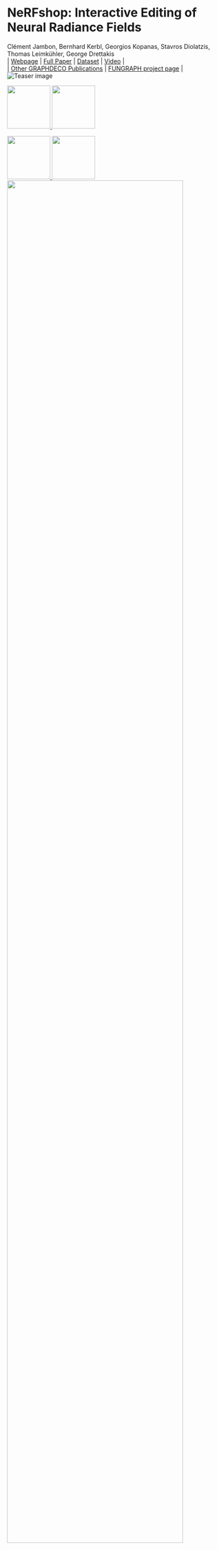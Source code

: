 # NeRFshop: Interactive Editing of Neural Radiance Fields
Clément Jambon, Bernhard Kerbl, Georgios Kopanas, Stavros Diolatzis, Thomas Leimkühler, George Drettakis <br>
| [Webpage](https://repo-sam.inria.fr/fungraph/nerfshop/) | [Full Paper](http://www-sop.inria.fr/reves/Basilic/2023/JKKDLD23/nerfshop.pdf) | [Dataset](https://repo-sam.inria.fr/fungraph/nerfshop/dataset.zip) | [Video](https://youtu.be/HC56Zwui1bY) | <br>
| [Other GRAPHDECO Publications](http://www-sop.inria.fr/reves/publis/gdindex.php) | [FUNGRAPH project page](https://fungraph.inria.fr) | <br>
![Teaser image](docs/assets_tutorial/teaser.gif)

<a href="https://www.inria.fr/"><img height="100" src="docs/assets_inst/logo_inria.png"> </a>
<a href="https://www.polytechnique.edu/"><img height="100" src="docs/assets_inst/logo_x.png"> </a>

<a href="https://univ-cotedazur.eu/"><img height="100" src="docs/assets_inst/logo_uca.png"> </a>
<a href="https://www.mpi-inf.mpg.de"><img height="100" src="docs/assets_inst/logo_mpi.png"> </a>
<a href="https://team.inria.fr/graphdeco/"> <img style="width:90%; padding-right: 15px;" src="docs/assets_inst/logo_graphdeco.png"></a>

Abstract: *Neural Radiance Fields (NeRFs) have revolutionized novel view synthesis for captured scenes, with recent methods allowing interactive free-viewpoint navigation and fast training for scene reconstruction. However, the implicit representations used by these methods — often including neural networks and complex encodings — make them difficult to edit. Some initial methods have been proposed, but they suffer from limited editing capabilities and/or from a lack of interactivity, and are thus unsuitable for interactive editing of captured scenes. We tackle both limitations and introduce NeRFshop, a novel end-to-end method that allows users to interactively select and deform objects through cage-based transformations. NeRFshop provides fine scribble-based user control for the selection of regions or objects to edit, semi-automatic cage creation, and interactive volumetric manipulation of scene content thanks to our GPU-friendly two-level interpolation scheme. Further, we introduce a preliminary approach that reduces potential resulting artifacts of these transformations with a volumetric membrane interpolation technique inspired by Poisson image editing and provide a process that "distills" the edits into a standalone NeRF representation.*

## Funding

This research was funded by the ERC Advanced grant FUNGRAPH No 788065 http://fungraph.inria.fr. The authors are grateful to the OPAL infrastructure from Université Côte d’Azur for providing resources and support. The authors would also like to thank Adobe for their generous research and software donations.

<section class="section" id="BibTeX">
  <div class="container is-max-desktop content">
    <h2 class="title">BibTeX</h2>
    <pre><code>@Article{NeRFshop23,
  author       = {Jambon, Cl\'ement and Kerbl, Bernhard and Kopanas, Georgios and Diolatzis, Stavros and Leimk{\"u}hler, Thomas and Drettakis, George},
  title        = {NeRFshop: Interactive Editing of Neural Radiance Fields},
  journal      = {Proceedings of the ACM on Computer Graphics and Interactive Techniques},
  number       = {1},
  volume       = {6},
  month        = {May},
  year         = {2023},
  url          = {https://repo-sam.inria.fr/fungraph/nerfshop/}
}</code></pre>
  </div>
</section>

## Installation

### Building Requirements

- An __NVIDIA GPU__; tensor cores increase performance when available. All shown results come from an RTX 3090.
- A __C++14__ capable compiler. The following choices are recommended and have been tested:
  - __Windows:__ Visual Studio 2019 or 2022
  - __Linux:__ GCC/G++ 8 or higher
- A recent version of __[CUDA](https://developer.nvidia.com/cuda-toolkit)__. The following choices are recommended and have been tested:
  - __Windows:__ CUDA 11.5 or higher
  - __Linux:__ CUDA 10.2 or higher
- __[CMake](https://cmake.org/) v3.21 or higher__.
- __(optional) [Python](https://www.python.org/) 3.7 or higher__ for interactive bindings. Also, run `pip install -r requirements.txt`.
- __(optional) [Vulkan SDK](https://vulkan.lunarg.com/)__ for DLSS support.

If you are using Debian based Linux distribution, install the following packages
```sh
sudo apt-get install build-essential git python3-dev python3-pip libopenexr-dev libxi-dev \
                     libglfw3-dev libglew-dev libomp-dev libxinerama-dev libxcursor-dev \
                     xorg-dev libeigen3-dev
```

### Binaries for Windows

For windows, if you have a graphics card in the RTX 2000 or RTX 3000 & 4000 series, you can download the following binaries and execute the `.exe` file corresponding to your device: 
* [RTX 2000 or RTX 3000 & 4000 series](https://repo-sam.inria.fr/fungraph/nerfshop/binaries-rtx-2000-3000-4000.zip)

### Building

First clone the repo, e.g., via git command line with:
```sh
git clone --recursive <link to repository>
```

Then, build with CMake, e.g., via command line:

```sh
cd nerfshop
cmake . -B build
```

If you used CMake to build a solution for your C++ IDE, you may continue by building from inside it (e.g., Microsoft Visual Studio). 
We recommend building RelWithDebInfo as default. Alternatively, you can build a desired configuration (e.g., Release or RelWithDebInfo) directly via command line:
 
```sh
cmake --build build --config RelWithDebInfo -j
```

Run nerfshop from (or ensure that the working directory of the executable is) the cloned repository root.

### Notes on Linux

If CUDA is not on your PATH, you can modify `~/.bashrc` or `~/.zshrc` (or any other shell configuration with) by adding the following lines:
```sh
export PATH="/usr/local/cuda-XX.X/bin:$PATH"
export LD_LIBRARY_PATH="/usr/local/cuda-XX.X/lib64:$LD_LIBRARY_PATH"
```
where `XX.X` stands for your CUDA version (e.g., 11.4).

## Scene loading

As NeRFshop was built directly on top [Instant-NGP](https://nvlabs.github.io/instant-ngp/), pre-processing and loading scenes is done in a similar fashion to the original implementation. Please refer to the corresponding [documentation](https://github.com/NVlabs/instant-ngp/blob/master/docs/nerf_dataset_tips.md#tips-for-training-nerf-models-with-instant-neural-graphics-primitives).

For example, you can start our *statues* scene with:
```sh
./build/nerfshop --scene data/nerfshop_scenes/statues/transforms.json
```

Additionally, if there is a snapshot available, you can load it with:
```sh
./build/nerfshop --scene data/nerfshop_scenes/statues/transforms.json --snapshot data/nerfshop_scenes/statues/base.msgpack
```

**NOTE:** NeRFshop only supports scenes with `aabb_scale`s (as defined [here](https://github.com/NVlabs/instant-ngp/blob/master/docs/nerf_dataset_tips.md#existing-datasets)) ranging from **1 to 16** for now.

## Editing scenes

### Overview
NeRFshop relies on a simple and intuitive workflow made of the successive steps (detailed individually in the following paragraphs):
* [Scribble-based selection](#scribble-based-selection)
* [Region growing](#region-growing)
* [Cage-based deformation](#cage-based-deformation)
* *(Optional)* [Membrane interpolation correction](#optional-membrane-interpolation-correction)
* *(Optional)* [Export via distillation](#optional-export-via-distillation)

Editing is based on composable operators. To instantiate a cage-based operator, push the `Cage` button in the *Editing Window*. An expandable tab should then appear below.

<img src="docs/assets_tutorial/add_cage.gif" height="300"/>

### Scribble-based selection

To select an object keep key `b` pressed down and paint the screen-space region of the object that you wish to capture. Once you're done, push the `PROJECT` to project you're selection on the object in 3D.

<img src="docs/assets_tutorial/select_and_project.gif" height="500"/>

### Region growing

Once your selection has been projected, **region growing** (a.k.a. flood feeling) can be performed using the button `GROW REGION`.

You can adjust the number of growing steps for each iteration using the `Growing steps` slider. Note that for now, there is no way to revert a growing iteration. However, you can prune the selection at any time by:
* either keeping `Shift` pressed and capturing points with a rectangle or keeping `Ctrl` pressed and painting the points that you want to select
* removing your current selection by pressing `Delete`
* you can clear you current selection with `Alt`

<img src="docs/assets_tutorial/grow_region.gif" height="500"/>

### Cage-based deformation

When you are statisfied with your current 3D selection, you can run our automatic cage-building algorithm by pushing `COMPUTE PROXY`.

<img src="docs/assets_tutorial/compute_proxy.gif" height="500"/>

If you wish more control on the cage after it is build, you can tick the `Cage refinement` option, push `EXTRACT CAGE`, edit the resulting cage (similarly to a standard cage-based deformation as described below) and finally hit `COMPUTE PROXY` to derive the final cage.

Once the cage is built, you can manipulate it by:
* SELECTION: either keep `Shift` pressed and capture points with a rectangle or keep `Ctrl` pressed and paint the points that you want to select (the size of the brush can be changed with the mouse wheel). At any time, you can clear your selection with `Alt`
* MANIPULATION: if at least one vertex is selected, a *gizmo* should appear. You can use it to transform your selection.

<img src="docs/assets_tutorial/manipulate_cage.gif" height="500"/>

Supported transformations are translation, rotation and scaling:

<img src="docs/assets_tutorial/transformation_tick.png"/>

Once you are satisfied with your edit, you can visualize the final result by hiding the cage (set the "Operator Visualisation" mode as "Off") and the gizmo (by deselecting all points with "Alt"). Note that if it you have completed all your edits, you can export a standalone NeRF via distillation as described [here](#optional-export-via-distillation).

### *(Optional)* Membrane interpolation correction

In real scenes, artifacts can be carried with the cage when trying to insert a displaced object at a novel location. To mitigate the phenomenon, we propose a *Membrane Interpolation Correction*. To turn it on, make sure you have a valid cage and tick `Apply Membrane Correction`. You can adjust the strength of the correction with the auxiliary slider.

<img src="docs/assets_tutorial/membrane_correction.gif" height="500"/>

### *(Optional)* Distill and Export

Like with image or 3D geometry editing tools, we offer the possibility to export your edited scene into a standalone NeRF format, namely the format supported by the modern implementation of Instant-NGP (`.ingp`). Once you are happy with your edits, you can click the `Distill` button at the bottom of the Editing window. This will start NeRF training again, but the training will respect the operators you placed. You can stop training when the quality is sufficient for your needs. To save your distilled NeRF so it can be loaded by Instant-NGP-based applications, click the `Save` button in the `Snapshot` section of the main window.

This feature is in alpha and has known limitations. Distilling does not (yet) account for membrane interpolation correction. Distilling destructive edits will cause artifacts: a destructive edit is when an object A is moved or deformed such that it (partially) overlaps with another object B, and thus B is (partially) destroyed/overwritten. However, it is possible to first move B out of the way (to some empty space) and then move A to where B used to be. After distilling, you might then make object B vanish (see below). 

### Removing elements

We also provide you with the possibility of removing objects (e.g. floaters). To do so, follow the worklow described above resulting in a proxy that satisfies your needs and hit the `Vanish!` button.

<img src="docs/assets_tutorial/remove_floater.gif" height="500"/>

For floaters, you may need a more aggressive *Projection Threshold*. This can be achieved with the dedicated slider as shown below:

<img src="docs/assets_tutorial/projection_threshold.gif"/>

Please note that distilling will NOT consider vanished objects! If you need to both deform and remove objects and want to save the result in .ingp format, the suggested workflow is as follows:

1. Train
2. Edit
3. Distill
4. Vanish
5. Save

### Using multiple edits

NeRFshop supports multiple and composable edits. To do so, simply add new operators as specified earlier. In order to control the active operator, use the dedicated slider. 

<img src="docs/assets_tutorial/multiple_operators.gif" height="500"/>


## Guidelines
* As NeRFshop leverages the occupancy grid introduced by Instant-NGP in order to prune samples along rays, it continually updates the latter as you perform edits. This might result in floating artifacts . To remove them, please press `Clean Empty Space`.
* As Instant-NGP usually struggles with unbounded scenes, we recommend using larger `aabb_scale`.
* NeRFshop can be more demanding in terms of memory compared to Instant-NGP due to its additional rendering routines and datastructures. As a consequence, if you experience any *OUT OF MEMORY*, try to run the pipeline at a small resolution with for example
```sh
./build/nerfshop --scene [SCENE] --height 720 --width 1280
```

## Additional notes
* You can easily change the visualization mode of the current operator (to completely rid of the cage, for example) by using the dedicated selector:

<img src="docs/assets_tutorial/visualization_mode.gif"/>

* Simpler edits can be performed using the `Affine Duplication` operator.
* The shortcuts and controls are unchanged (please refer to the [original documentation](https://github.com/NVlabs/instant-ngp#keyboard-shortcuts-and-recommended-controls))

Below, we provide the original README for Instant-NGP as per the version that NeRFshop is based on.

# Instant Neural Graphics Primitives ![](https://github.com/NVlabs/instant-ngp/workflows/CI/badge.svg)

<img src="docs/assets_readme/fox.gif" height="342"/> <img src="docs/assets_readme/robot5.gif" height="342"/>

Ever wanted to train a NeRF model of a fox in under 5 seconds? Or fly around a scene captured from photos of a factory robot? Of course you have!

Here you will find an implementation of four __neural graphics primitives__, being neural radiance fields (NeRF), signed distance functions (SDFs), neural images, and neural volumes.
In each case, we train and render a MLP with multiresolution hash input encoding using the [tiny-cuda-nn](https://github.com/NVlabs/tiny-cuda-nn) framework.

> __Instant Neural Graphics Primitives with a Multiresolution Hash Encoding__  
> [Thomas Müller](https://tom94.net), [Alex Evans](https://research.nvidia.com/person/alex-evans), [Christoph Schied](https://research.nvidia.com/person/christoph-schied), [Alexander Keller](https://research.nvidia.com/person/alex-keller)  
> _ACM Transactions on Graphics (__SIGGRAPH__), July 2022_  
> __[Project page](https://nvlabs.github.io/instant-ngp)&nbsp;/ [Paper](https://nvlabs.github.io/instant-ngp/assets/mueller2022instant.pdf)&nbsp;/ [Video](https://nvlabs.github.io/instant-ngp/assets/mueller2022instant.mp4)&nbsp;/ [BibTeX](https://nvlabs.github.io/instant-ngp/assets/mueller2022instant.bib)__

For business inquiries, please visit our website and submit the form: [NVIDIA Research Licensing](https://www.nvidia.com/en-us/research/inquiries/)


## Requirements

- An __NVIDIA GPU__; tensor cores increase performance when available. All shown results come from an RTX 3090.
- A __C++14__ capable compiler. The following choices are recommended and have been tested:
  - __Windows:__ Visual Studio 2019 or 2022
  - __Linux:__ GCC/G++ 8 or higher
- A recent version of __[CUDA](https://developer.nvidia.com/cuda-toolkit)__. The following choices are recommended and have been tested:
  - __Windows:__ CUDA 11.5 or higher
  - __Linux:__ CUDA 10.2 or higher
- __[CMake](https://cmake.org/) v3.21 or higher__.
- __(optional) [Python](https://www.python.org/) 3.7 or higher__ for interactive bindings. Also, run `pip install -r requirements.txt`.
- __(optional) [Vulkan SDK](https://vulkan.lunarg.com/)__ for DLSS support.


If you are using Debian based Linux distribution, install the following packages
```sh
sudo apt-get install build-essential git python3-dev python3-pip libopenexr-dev libxi-dev \
                     libglfw3-dev libglew-dev libomp-dev libxinerama-dev libxcursor-dev
```

Alternatively, if you are using Arch or Arch derivatives, install the following packages
```sh
sudo pacman -S base-devel cmake openexr libxi glfw openmp libxinerama libxcursor
```

We also recommend installing [CUDA](https://developer.nvidia.com/cuda-toolkit) and [OptiX](https://developer.nvidia.com/optix) in `/usr/local/` and adding the CUDA installation to your PATH.

For example, if you have CUDA 11.4, add the following to your `~/.bashrc`
```sh
export PATH="/usr/local/cuda-11.4/bin:$PATH"
export LD_LIBRARY_PATH="/usr/local/cuda-11.4/lib64:$LD_LIBRARY_PATH"
```

For Arch and derivatives,
```sh
sudo pacman -S cuda
```


## Compilation (Windows & Linux)

Begin by cloning this repository and all its submodules using the following command:
```sh
$ git clone --recursive https://github.com/nvlabs/instant-ngp
$ cd instant-ngp
```

Then, use CMake to build the project: (on Windows, this must be in a [developer command prompt](https://docs.microsoft.com/en-us/cpp/build/building-on-the-command-line?view=msvc-160#developer_command_prompt))
```sh
instant-ngp$ cmake . -B build
instant-ngp$ cmake --build build --config RelWithDebInfo -j 16
```

If the build fails, please consult [this list of possible fixes](https://github.com/NVlabs/instant-ngp#troubleshooting-compile-errors) before opening an issue.

If the build succeeds, you can now run the code via the `build/testbed` executable or the `scripts/run.py` script described below.

If automatic GPU architecture detection fails, (as can happen if you have multiple GPUs installed), set the `TCNN_CUDA_ARCHITECTURES` enivonment variable for the GPU you would like to use. The following table lists the values for common GPUs. If your GPU is not listed, consult [this exhaustive list](https://developer.nvidia.com/cuda-gpus).

| RTX 30X0 | A100 | RTX 20X0 | TITAN V / V100 | GTX 10X0 / TITAN Xp | GTX 9X0 | K80 |
|----------|------|----------|----------------|---------------------|---------|-----|
|       86 |   80 |       75 |             70 |                  61 |      52 |  37 |



## Interactive training and rendering

<img src="docs/assets_readme/testbed.png" width="100%"/>

This codebase comes with an interactive testbed that includes many features beyond our academic publication:
- Additional training features, such as extrinsics and intrinsics optimization.
- Marching cubes for `NeRF->Mesh` and `SDF->Mesh` conversion.
- A spline-based camera path editor to create videos.
- Debug visualizations of the activations of every neuron input and output.
- And many more task-specific settings.
- See also our [one minute demonstration video of the tool](https://nvlabs.github.io/instant-ngp/assets/mueller2022instant.mp4).



### NeRF fox

One test scene is provided in this repository, using a small number of frames from a casually captured phone video:

```sh
instant-ngp$ ./build/testbed --scene data/nerf/fox
```

<img src="docs/assets_readme/fox.png"/>

Alternatively, download any NeRF-compatible scene (e.g. from the [NeRF authors' drive](https://drive.google.com/drive/folders/1JDdLGDruGNXWnM1eqY1FNL9PlStjaKWi), the [SILVR dataset](https://github.com/IDLabMedia/large-lightfields-dataset), or the [DroneDeploy dataset](https://github.com/nickponline/dd-nerf-dataset)).
Now you can run:

```sh
instant-ngp$ ./build/testbed --scene data/nerf_synthetic/lego/transforms_train.json
```

**[To prepare your own dataset for use with our NeRF implementation, click here.](docs/nerf_dataset_tips.md)**

### SDF armadillo

```sh
instant-ngp$ ./build/testbed --scene data/sdf/armadillo.obj
```

<img src="docs/assets_readme/armadillo.png"/>

### Image of Einstein

```sh
instant-ngp$ ./build/testbed --scene data/image/albert.exr
```

<img src="docs/assets_readme/albert.png"/>

To reproduce the gigapixel results, download, for example, [the Tokyo image](https://www.flickr.com/photos/trevor_dobson_inefekt69/29314390837) and convert it to `.bin` using the `scripts/convert_image.py` script. This custom format improves compatibility and loading speed when resolution is high. Now you can run:

```sh
instant-ngp$ ./build/testbed --scene data/image/tokyo.bin
```


### Volume renderer

Download the [nanovdb volume for the Disney cloud](https://drive.google.com/drive/folders/1SuycSAOSG64k2KLV7oWgyNWyCvZAkafK?usp=sharing), which is derived [from here](https://disneyanimation.com/data-sets/?drawer=/resources/clouds/) ([CC BY-SA 3.0](https://media.disneyanimation.com/uploads/production/data_set_asset/6/asset/License_Cloud.pdf)).

```sh
instant-ngp$ ./build/testbed --mode volume --scene data/volume/wdas_cloud_quarter.nvdb
```
<img src="docs/assets_readme/cloud.png"/>


## Python bindings

### DEPRECATED
To conduct controlled experiments in an automated fashion, all features from the interactive testbed (and more!) have Python bindings that can be easily instrumented.
For an example of how the `./build/testbed` application can be implemented and extended from within Python, see `./scripts/run.py`, which supports a superset of the command line arguments that `./build/testbed` does.

If you'd rather build new models from the hash encoding and fast neural networks, consider the [__tiny-cuda-nn__'s PyTorch extension](https://github.com/nvlabs/tiny-cuda-nn#pytorch-extension).

Happy hacking!

### New bindings
Before compiliing the new bindings, make sure you're running python with *pytorch* (>=1.10.0) installed, then:
```sh
instant-ngp$ python setup.py install
```

## Frequently asked questions (FAQ)

__Q:__ How can I run __instant-ngp__ in headless mode?

__A:__ Use `./build/testbed --no-gui` or `python scripts/run.py`. You can also compile without GUI via `cmake -DNGP_BUILD_WITH_GUI=off ...`

##
__Q:__ Does this codebase run on [Google Colab](https://colab.research.google.com/)?

__A:__ Yes. See [this example](https://colab.research.google.com/drive/10TgQ4gyVejlHiinrmm5XOvQQmgVziK3i?usp=sharing) by user [@myagues](https://github.com/NVlabs/instant-ngp/issues/6#issuecomment-1016397579). Caveat: this codebase requires large amounts of GPU RAM and might not fit on your assigned GPU. It will also run slower on older GPUs.

##
__Q:__ Is there a [Docker container](https://www.docker.com/)?

__A:__ Yes. We bundle a [Visual Studio Code development container](https://code.visualstudio.com/docs/remote/containers), the `.devcontainer/Dockerfile` of which you can also use stand-alone. 

If you want to run the container without using VSCode:
```
docker-compose -f .devcontainer/docker-compose.yml build instant-ngp
xhost local:root
docker-compose -f .devcontainer/docker-compose.yml run instant-ngp /bin/bash
```
Then run the build commands above as normal.

##
__Q:__ How can I edit and train the underlying hash encoding or neural network on a new task?

__A:__ Use [__tiny-cuda-nn__'s PyTorch extension](https://github.com/nvlabs/tiny-cuda-nn#pytorch-extension).

##
__Q:__ How can I save the trained model and load it again later?

__A:__ Two options:
1. Use the GUI's "Snapshot" section.
2. Use the Python bindings `load_snapshot` / `save_snapshot` (see `scripts/run.py` for example usage).

##
__Q:__ Can this codebase use multiple GPUs at the same time?

__A:__ No. To select a specific GPU to run on, use the [CUDA_VISIBLE_DEVICES](https://stackoverflow.com/questions/39649102/how-do-i-select-which-gpu-to-run-a-job-on) environment variable. To optimize the _compilation_ for that specific GPU use the [TCNN_CUDA_ARCHITECTURES](https://github.com/NVlabs/instant-ngp#compilation-windows--linux) environment variable.

##
__Q:__ What is the coordinate system convention?

__A:__ See [this helpful diagram](https://github.com/NVlabs/instant-ngp/discussions/153?converting=1#discussioncomment-2187652) by user @jc211.

##
__Q:__ The NeRF reconstruction of my custom dataset looks bad; what can I do?

__A:__ There could be multiple issues:
- COLMAP might have been unable to reconstruct camera poses.
- There might have been movement or blur during capture. Don't treat capture as an artistic task; treat it as photogrammetry. You want _\*as little blur as possible\*_ in your dataset (motion, defocus, or otherwise) and all objects must be _\*static\*_ during the entire capture. Bonus points if you are using a wide-angle lens (iPhone wide angle works well), because it covers more space than narrow lenses.
- The dataset parameters (in particular `aabb_scale`) might have been tuned suboptimally. We recommend starting with `aabb_scale=16` and then decreasing it to `8`, `4`, `2`, and `1` until you get optimal quality.
- Carefully read [our NeRF training & dataset tips](https://github.com/NVlabs/instant-ngp/blob/master/docs/nerf_dataset_tips.md).

##
__Q:__ Why are background colors randomized during NeRF training?

__A:__ Transparency in the training data indicates a desire for transparency in the learned model. Using a solid background color, the model can minimize its loss by simply predicting that background color, rather than transparency (zero density). By randomizing the background colors, the model is _forced_ to learn zero density to let the randomized colors "shine through".


##
__Q:__ How to mask away NeRF training pixels (e.g. for dynamic object removal)?

__A:__ For any training image `xyz.*` with dynamic objects, you can provide a `dynamic_mask_xyz.png` in the same folder. This file must be in PNG format, where _non-zero_ pixel values indicate masked-away regions.

## Troubleshooting compile errors

Before investigating further, make sure all submodules are up-to-date and try compiling again.
```sh
instant-ngp$ git submodule sync --recursive
instant-ngp$ git submodule update --init --recursive
```
If __instant-ngp__ still fails to compile, update CUDA as well as your compiler to the latest versions you can install on your system. It is crucial that you update _both_, as newer CUDA versions are not always compatible with earlier compilers and vice versa.
If your problem persists, consult the following table of known issues.

**\*After each step, delete the `build` folder and let CMake regenerate it before trying again.\***

| Problem | Resolution |
|---------|------------|
| __CMake error:__ No CUDA toolset found / CUDA_ARCHITECTURES is empty for target "cmTC_0c70f" | __Windows:__ the Visual Studio CUDA integration was not installed correctly. Follow [these instructions](https://github.com/mitsuba-renderer/mitsuba2/issues/103#issuecomment-618378963) to fix the problem without re-installing CUDA. ([#18](https://github.com/NVlabs/instant-ngp/issues/18)) |
| | __Linux:__ Environment variables for your CUDA installation are probably incorrectly set. You may work around the issue using ```cmake . -B build -DCMAKE_CUDA_COMPILER=/usr/local/cuda-<your cuda version>/bin/nvcc``` ([#28](https://github.com/NVlabs/instant-ngp/issues/28)) |
| __CMake error:__ No known features for CXX compiler "MSVC" | Reinstall Visual Studio & make sure you run CMake from a developer shell. ([#21](https://github.com/NVlabs/instant-ngp/issues/21)) |
| __Compile error:__ A single input file is required for a non-link phase when an outputfile is specified | Ensure there no spaces in the path to __instant-ngp__. Some build systems seem to have trouble with those. ([#39](https://github.com/NVlabs/instant-ngp/issues/39) [#198](https://github.com/NVlabs/instant-ngp/issues/198)) |
| __Compile error:__ undefined references to "cudaGraphExecUpdate" / identifier "cublasSetWorkspace" is undefined | Update your CUDA installation (which is likely 11.0) to 11.3 or higher. ([#34](https://github.com/NVlabs/instant-ngp/issues/34) [#41](https://github.com/NVlabs/instant-ngp/issues/41) [#42](https://github.com/NVlabs/instant-ngp/issues/42)) |
| __Compile error:__ too few arguments in function call | Update submodules with the above two `git` commands. ([#37](https://github.com/NVlabs/instant-ngp/issues/37) [#52](https://github.com/NVlabs/instant-ngp/issues/52)) |
| __Python error:__ No module named 'pyngp' | It is likely that CMake did not detect your Python installation and therefore did not build `pyngp`. Check CMake logs to verify this. If `pyngp` was built in a different folder than `instant-ngp/build`, Python will be unable to detect it and you have to supply the full path to the import statement. ([#43](https://github.com/NVlabs/instant-ngp/issues/43)) |

If you cannot find your problem in the table, please feel free to [open an issue](https://github.com/NVlabs/instant-ngp/issues/new) and ask for help.

## Thanks

Many thanks to [Jonathan Tremblay](https://research.nvidia.com/person/jonathan-tremblay) and [Andrew Tao](https://developer.nvidia.com/blog/author/atao/) for testing early versions of this codebase and to Arman Toorians and Saurabh Jain for the factory robot dataset.
We also thank [Andrew Webb](https://github.com/grey-area) for noticing that one of the prime numbers in the spatial hash was not actually prime; this has been fixed since.

This project makes use of a number of awesome open source libraries, including:
* [tiny-cuda-nn](https://github.com/NVlabs/tiny-cuda-nn) for fast CUDA networks and input encodings
* [tinyexr](https://github.com/syoyo/tinyexr) for EXR format support
* [tinyobjloader](https://github.com/tinyobjloader/tinyobjloader) for OBJ format support
* [stb_image](https://github.com/nothings/stb) for PNG and JPEG support
* [Dear ImGui](https://github.com/ocornut/imgui) an excellent immediate mode GUI library
* [Eigen](https://eigen.tuxfamily.org/index.php?title=Main_Page) a C++ template library for linear algebra
* [pybind11](https://github.com/pybind/pybind11) for seamless C++ / Python interop
* and others! See the `dependencies` folder.

Many thanks to the authors of these brilliant projects!

## License and Citation

```bibtex
@article{mueller2022instant,
    author = {Thomas M\"uller and Alex Evans and Christoph Schied and Alexander Keller},
    title = {Instant Neural Graphics Primitives with a Multiresolution Hash Encoding},
    journal = {ACM Trans. Graph.},
    issue_date = {July 2022},
    volume = {41},
    number = {4},
    month = jul,
    year = {2022},
    pages = {102:1--102:15},
    articleno = {102},
    numpages = {15},
    url = {https://doi.org/10.1145/3528223.3530127},
    doi = {10.1145/3528223.3530127},
    publisher = {ACM},
    address = {New York, NY, USA},
}
```

Copyright © 2022, NVIDIA Corporation. All rights reserved.

This work is made available under the Nvidia Source Code License-NC. Click [here](LICENSE.txt) to view a copy of this license.
